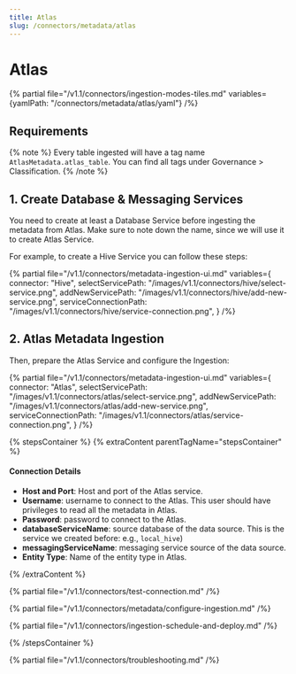```yaml
---
title: Atlas
slug: /connectors/metadata/atlas
---
```


# Atlas

{% partial file="/v1.1/connectors/ingestion-modes-tiles.md" variables={yamlPath: "/connectors/metadata/atlas/yaml"} /%}

## Requirements

{% note %}
Every table ingested will have a tag name `AtlasMetadata.atlas_table`. You can find all tags under
Governance > Classification.
{% /note %}

## 1. Create Database & Messaging Services

You need to create at least a Database Service before ingesting the metadata from Atlas. Make sure to note down the name, since
we will use it to create Atlas Service.

For example, to create a Hive Service you can follow these steps:

{% partial 
  file="/v1.1/connectors/metadata-ingestion-ui.md" 
  variables={
    connector: "Hive", 
    selectServicePath: "/images/v1.1/connectors/hive/select-service.png",
    addNewServicePath: "/images/v1.1/connectors/hive/add-new-service.png",
    serviceConnectionPath: "/images/v1.1/connectors/hive/service-connection.png",
} 
/%}

## 2. Atlas Metadata Ingestion

Then, prepare the Atlas Service and configure the Ingestion:

{% partial 
  file="/v1.1/connectors/metadata-ingestion-ui.md" 
  variables={
    connector: "Atlas", 
    selectServicePath: "/images/v1.1/connectors/atlas/select-service.png",
    addNewServicePath: "/images/v1.1/connectors/atlas/add-new-service.png",
    serviceConnectionPath: "/images/v1.1/connectors/atlas/service-connection.png",
} 
/%}

{% stepsContainer %}
{% extraContent parentTagName="stepsContainer" %}

#### Connection Details

- **Host and Port**: Host and port of the Atlas service.
- **Username**: username to connect  to the Atlas. This user should have privileges to read all the metadata in Atlas.
- **Password**: password to connect  to the Atlas.
- **databaseServiceName**: source database of the data source. This is the service we created before: e.g., `local_hive`)
- **messagingServiceName**: messaging service source of the data source.
- **Entity Type**: Name of the entity type in Atlas.

{% /extraContent %}

{% partial file="/v1.1/connectors/test-connection.md" /%}

{% partial file="/v1.1/connectors/metadata/configure-ingestion.md" /%}

{% partial file="/v1.1/connectors/ingestion-schedule-and-deploy.md" /%}

{% /stepsContainer %}

{% partial file="/v1.1/connectors/troubleshooting.md" /%}
